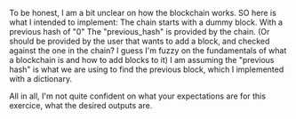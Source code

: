 To be honest, I am a bit unclear on how the blockchain works. SO here is what I intended to implement:
The chain starts with a dummy block. With a previous hash of "0"
The "previous_hash" is provided by the chain. (Or should be provided by the user
that wants to add a block, and checked against the one in the chain? I guess I'm fuzzy
on the fundamentals of what a blockchain is and how to add blocks to it)
I am assuming the "previous hash" is what we are using to find the previous block,
which I implemented with a dictionary.

All in all, I'm not quite confident on what your expectations are for this exercice,
what the desired outputs are.
